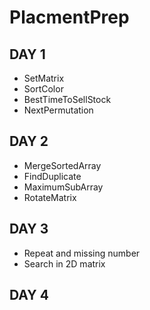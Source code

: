 # PlacmentPrep
## DAY 1
- SetMatrix
- SortColor
- BestTimeToSellStock
- NextPermutation
## DAY 2
- MergeSortedArray
- FindDuplicate
- MaximumSubArray
- RotateMatrix
## DAY 3
- Repeat and missing number
- Search in 2D matrix
## DAY 4
